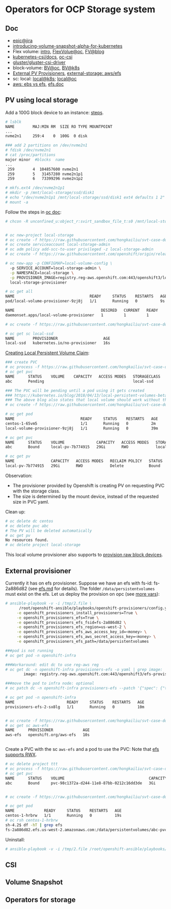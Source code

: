 # Operators for OCP Storage system

## Doc

* [epic@jira](https://jira.coreos.com/browse/PROD-597)
* [introducing-volume-snapshot-alpha-for-kubernetes](https://kubernetes.io/blog/2018/10/09/introducing-volume-snapshot-alpha-for-kubernetes/)
* Flex volume: [intro](https://itnext.io/how-to-create-a-custom-persistent-volume-plugin-in-kubernetes-via-flexvolume-part-1-f6d9d966e123), [FlexVolue@oc](https://docs.openshift.com/container-platform/3.11/install_config/persistent_storage/persistent_storage_flex_volume.html), [FV@blog](http://leebriggs.co.uk/blog/2017/03/12/kubernetes-flexvolumes.html)
* [kubernetes-csi/docs](https://github.com/kubernetes-csi/docs), [oc-csi](https://docs.openshift.com/container-platform/3.11/install_config/persistent_storage/persistent_storage_csi.html)
* [gluster/gluster-csi-driver](https://github.com/gluster/gluster-csi-driver) 
* block-volume: [BV@oc](https://docs.openshift.com/container-platform/3.11/architecture/additional_concepts/storage.html#block-volume-support), [BV@k8s](https://www.youtube.com/watch?v=k8_QQ9eNa-g)
* [External PV Provisioners](https://docs.openshift.com/container-platform/3.11/install_config/provisioners.html), [external-storage: aws/efs](https://github.com/kubernetes-incubator/external-storage/tree/master/aws/efs)
* sc: local: [local@k8s](https://kubernetes.io/docs/concepts/storage/storage-classes/#local); [local@oc](https://docs.openshift.com/container-platform/3.11/install_config/configuring_local.html)
* [aws: ebs vs efs](https://n2ws.com/blog/ebs-snapshot/aws-fast-storage-efs-vs-ebs), [efs.doc](https://docs.aws.amazon.com/efs/latest/ug/using-fs.html)

## PV using local storage

Add a 100G block device to an instance: [steps](../cloud/ec2/ec2.md#useful-commands).

```bash
# lsblk 
NAME        MAJ:MIN RM  SIZE RO TYPE MOUNTPOINT
...
nvme2n1     259:4    0  100G  0 disk 

### add 2 partitions on /dev/nvme2n1
# fdisk /dev/nvme2n1
# cat /proc/partitions 
major minor  #blocks  name
...
 259        4  104857600 nvme2n1
 259        5   31457280 nvme2n1p1
 259        6   73399296 nvme2n1p2

# mkfs.ext4 /dev/nvme2n1p1
# mkdir -p /mnt/local-storage/ssd/disk1
# echo "/dev/nvme2n1p1 /mnt/local-storage/ssd/disk1 ext4 defaults 1 2" >> /etc/fstab
# mount -a

```

Follow the steps in [oc doc](https://docs.openshift.com/container-platform/3.11/install_config/configuring_local.html):

```bash
# chcon -R unconfined_u:object_r:svirt_sandbox_file_t:s0 /mnt/local-storage/


# oc new-project local-storage
# oc create -f https://raw.githubusercontent.com/hongkailiu/svt-case-doc/master/files/local_volume_config_cm.yaml
# oc create serviceaccount local-storage-admin
# oc adm policy add-scc-to-user privileged -z local-storage-admin
# oc create -f https://raw.githubusercontent.com/openshift/origin/release-3.11/examples/storage-examples/local-examples/local-storage-provisioner-template.yaml

# oc new-app -p CONFIGMAP=local-volume-config \
  -p SERVICE_ACCOUNT=local-storage-admin \
  -p NAMESPACE=local-storage \
  -p PROVISIONER_IMAGE=registry.reg-aws.openshift.com:443/openshift3/local-storage-provisioner:v3.11 \
  local-storage-provisioner

# oc get all
NAME                                 READY     STATUS    RESTARTS   AGE
pod/local-volume-provisioner-9zj8j   1/1       Running   0          9s

NAME                                      DESIRED   CURRENT   READY     UP-TO-DATE   AVAILABLE   NODE SELECTOR   AGE
daemonset.apps/local-volume-provisioner   1         1         1         1            1           <none>          9s

# oc create -f https://raw.githubusercontent.com/hongkailiu/svt-case-doc/master/files/local_ssd_sc.yaml

# oc get sc local-ssd
NAME        PROVISIONER                    AGE
local-ssd   kubernetes.io/no-provisioner   16s
```

[Creating Local Persistent Volume Claim](https://docs.openshift.com/container-platform/3.11/install_config/persistent_storage/persistent_storage_local.html#install-config-persistent-storage-persistent-storage-local):

```bash
### create PVC
# oc process -f https://raw.githubusercontent.com/hongkailiu/svt-case-doc/master/files/pvc_template.yaml -p STORAGE_CLASS_NAME=local-ssd -p PVC_NAME=abc | oc create -f -
# oc get pvc
NAME      STATUS    VOLUME    CAPACITY   ACCESS MODES   STORAGECLASS   AGE
abc       Pending                                       local-ssd      1m

### The PVC will be pending until a pod using it gets created
### https://kubernetes.io/blog/2018/04/13/local-persistent-volumes-beta/
### The above blog also states that local volume should work without the provisioner
# oc create -f https://raw.githubusercontent.com/hongkailiu/svt-case-doc/master/files/dc_centos_with_pv.yaml

# oc get pod
NAME                             READY     STATUS    RESTARTS   AGE
centos-1-65vm5                   1/1       Running   0          2m
local-volume-provisioner-9zj8j   1/1       Running   0          39m

# oc get pvc
NAME      STATUS    VOLUME              CAPACITY   ACCESS MODES   STORAGECLASS   AGE
abc       Bound     local-pv-7b774915   29Gi       RWO            local-ssd      14m

# oc get pv
NAME                CAPACITY   ACCESS MODES   RECLAIM POLICY   STATUS    CLAIM               STORAGECLASS   REASON    AGE
local-pv-7b774915   29Gi       RWO            Delete           Bound     local-storage/abc   local-ssd                40m

```

Observation:

* The provisioner provided by Openshift is creating PV on requesting PVC with the storage class.
* The size is determined by the mount device, instead of the requested size in PVC yaml.

Clean up:

```bash
# oc delete dc centos
# oc delete pvc abc
# The PV will be deleted automatically
# oc get pv
No resources found.
# oc delete project local-storage

```

This local volume provisioner also supports to [provision raw block devices](https://docs.openshift.com/container-platform/3.11/install_config/configuring_local.html#local-volume-raw-block-devices).

## External provisioner

Currently it has on efs provisioner. 
Suppose we have an efs with fs-id: fs-2a886d82 (see [efs.md](../cloud/ec2/efs.md) for details).
The folder `/data/persistentvolumes` must exist on the efs.
Let us deploy the provision on opc (see [more vars](https://github.com/openshift/openshift-ansible/tree/release-3.11/roles/openshift_provisioners)):

```sh
# ansible-playbook -v -i /tmp/2.file \
      /root/openshift-ansible/playbooks/openshift-provisioners/config.yml \
     -e openshift_provisioners_install_provisioners=True \
     -e openshift_provisioners_efs=True \
     -e openshift_provisioners_efs_fsid=fs-2a886d82 \
     -e openshift_provisioners_efs_region=us-west-2 \
     -e openshift_provisioners_efs_aws_access_key_id=<money> \
     -e openshift_provisioners_efs_aws_secret_access_key=<money> \
     -e openshift_provisioners_efs_path=/data/persistentvolumes

###pod is not running
# oc get pod -n openshift-infra

###Workaround: edit dc to use reg-aws reg
# oc get dc -n openshift-infra provisioners-efs -o yaml | grep image:
        image: registry.reg-aws.openshift.com:443/openshift3/efs-provisioner:latest

###move the pod to infra node: optional
# oc patch dc -n openshift-infra provisioners-efs --patch '{"spec": {"template": {"spec": {"nodeSelector": {"node-role.kubernetes.io/infra": "true"}}}}}'

# oc get pod -n openshift-infra
NAME                       READY     STATUS    RESTARTS   AGE
provisioners-efs-2-sx8lg   1/1       Running   0          10m


# oc create -f https://raw.githubusercontent.com/hongkailiu/svt-case-doc/master/files/sc_aws_efs.yaml
# oc get sc aws-efs 
NAME      PROVISIONER             AGE
aws-efs   openshift.org/aws-efs   10s



```

Create a PVC with the sc `aws-efs` and a pod to use the PVC: Note that [efs supports RWX](https://github.com/kubernetes-incubator/external-storage/blob/master/aws/efs/deploy/claim.yaml#L8-L9).

```bash
# oc delete project ttt
# oc process -f https://raw.githubusercontent.com/hongkailiu/svt-case-doc/master/files/pvc_template.yaml -p STORAGE_CLASS_NAME=aws-efs -p PVC_NAME=abc | oc create -f -
# oc get pvc
NAME      STATUS    VOLUME                                     CAPACITY   ACCESS MODES   STORAGECLASS   AGE
abc       Bound     pvc-98c1372a-d244-11e8-87bb-0212c16dd3de   3Gi        RWO            aws-efs        28s


# oc create -f https://raw.githubusercontent.com/hongkailiu/svt-case-doc/master/files/dc_centos_with_pv.yaml

# oc get pod
NAME             READY     STATUS    RESTARTS   AGE
centos-1-hrbrw   1/1       Running   0          19s
# oc rsh centos-1-hrbrw
sh-4.2$ df -hT | grep efs
fs-2a886d82.efs.us-west-2.amazonaws.com:/data/persistentvolumes/abc-pvc-98c1372a-d244-11e8-87bb-0212c16dd3de nfs4     8.0E     0  8.0E   0% /bbb

```


Uninstall:

```bash
# ansible-playbook -v -i /tmp/2.file /root/openshift-ansible/playbooks/openshift-provisioners/config.yml -e openshift_provisioners_install_provisioners=False
```

## CSI

## Volume Snapshot

## Operators for storage

